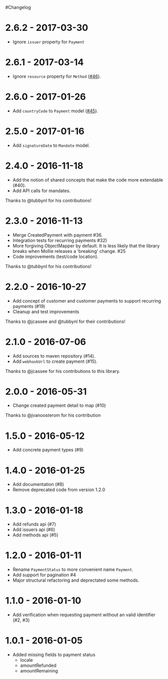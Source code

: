 #Changelog

# 2.6.2 - 2017-03-30

* Ignore `issuer` property for `Payment`

# 2.6.1 - 2017-03-14

* Ignore `resource` property for `Method` ([#46](https://github.com/stil4m/mollie-api/issues/46)).

# 2.6.0 - 2017-01-26

* Add `countryCode` to `Payment` model ([#45](https://github.com/stil4m/mollie-api/issues/45)).

# 2.5.0 - 2017-01-16

* Add `signatureDate` to `Mandate` model.

# 2.4.0 - 2016-11-18

* Add the notion of shared concepts that make the code more extendable (#40).
* Add API calls for mandates.

Thanks to @tubbynl for his contributions!

# 2.3.0 - 2016-11-13

* Merge CreatedPayment with payment #36.
* Integration tests for recurring payments #32)
* More forgiving ObjectMapper by default. It is less likely that the library breaks when Mollie releases a 'breaking' change. #25
* Code improvements (test/code location).

Thanks to @tubbynl for his contributions!


# 2.2.0 - 2016-10-27

* Add concept of customer and customer payments to support recurring payments (#19)
* Cleanup and test improvements

Thanks to @jcassee and @tubbynl for their contributions!

# 2.1.0 - 2016-07-06

* Add sources to maven repository (#14).
* Add `webhookUrl` to create payment (#15).

Thanks to @jcassee for his contributions to this library.

# 2.0.0 - 2016-05-31

* Change created payment detail to map (#10)

Thanks to @jvanoosterom for his contribution

# 1.5.0 - 2016-05-12

* Add concrete payment types (#9)

# 1.4.0 - 2016-01-25

* Add documentation (#8)
* Remove deprecated code from version 1.2.0

# 1.3.0 - 2016-01-18

* Add refunds api (#7)
* Add issuers api (#6)
* Add methods api (#5)

# 1.2.0 - 2016-01-11

* Rename `PaymentStatus` to more convenient name `Payment`.
* Add support for pagination #4
* Major structural refactoring and deprectated some methods.

# 1.1.0 - 2016-01-10

* Add verification when requesting payment without an valid identifier (#2, #3)

# 1.0.1 - 2016-01-05

* Added missing fields to payment status
  * locale
  * amountRefunded
  * amountRemaining
